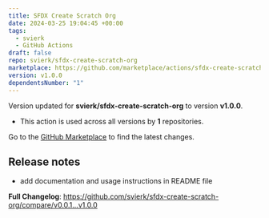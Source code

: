 ```yaml
---
title: SFDX Create Scratch Org
date: 2024-03-25 19:04:45 +00:00
tags:
  - svierk
  - GitHub Actions
draft: false
repo: svierk/sfdx-create-scratch-org
marketplace: https://github.com/marketplace/actions/sfdx-create-scratch-org
version: v1.0.0
dependentsNumber: "1"
---
```



Version updated for **svierk/sfdx-create-scratch-org** to version **v1.0.0**.
- This action is used across all versions by **1** repositories.

Go to the [GitHub Marketplace](https://github.com/marketplace/actions/sfdx-create-scratch-org) to find the latest changes.

## Release notes

- add documentation and usage instructions in README file

**Full Changelog**: https://github.com/svierk/sfdx-create-scratch-org/compare/v0.0.1...v1.0.0

